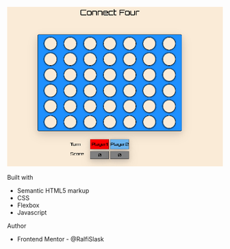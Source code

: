 
![Hangman](./Connectfour.png)


Built with

- Semantic HTML5 markup
- CSS
- Flexbox
- Javascript

Author

- Frontend Mentor - @RalfiSlask


